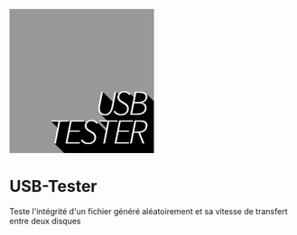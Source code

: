 ![](./media/USB_TESTER_ICO.png)

# USB-Tester
Teste l'intégrité d'un fichier généré aléatoirement et sa vitesse de transfert entre deux disques
